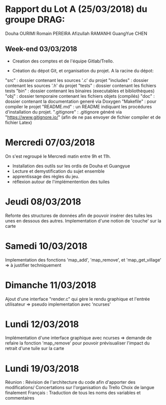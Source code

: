 # Rapport du Lot A (25/03/2018) du groupe DRAG:

Douha OURIMI
Romain PEREIRA
Afizullah RAMANHI
GuangYue CHEN

## Week-end 03/03/2018
- Creation des comptes et de l'équipe Gitlab/Trello.

- Création du dépot Git, et organisation du projet.
A la racine du dépot:

"src" : dossier contenant les sources '.c' du projet
"includes" : dossier contenant les sources '.h' du projet
"tests" : dossier contenant les fichiers tests
"bin" : dossier contenant les binaires (executables et bibliothèques)
"obj" : dossier temporaire contenant les fichiers objets (compilés)
"doc" : dossier contenant la documentation generé via Doxygen
"Makefile" : pour compiler le projet
"README.md" : un README indiquant les procédures d'installation du projet.
".gitignore" : .gitignore généré via "https://www.gitignore.io/" (afin de ne pas envoyer de fichier compiler et de fichier Latex)

# Mercredi 07/03/2018
On s'est regroupé le Mercredi matin entre 9h et 11h.
- Installation des outils sur les ordis de Douha et Guangyue
- Lecture et demystification du sujet ensemble
- apprentissage des règles du jeu.
- réflexion autour de l'implémentention des tuiles

# Jeudi 08/03/2018
Refonte des structures de données afin de pouvoir insérer des tuiles les unes en dessous 
des autres.
Implementation d'une notion de 'couche' sur la carte

# Samedi 10/03/2018
Implementation des fonctions 'map_add', 'map_remove', et 'map_get_village'
	=> à justifier techniquement

# Dimanche 11/03/2018
Ajout d'une interface "render.c" qui gère le rendu graphique et l'entrée utilisateur
=> pseudo implementation avec 'ncurses'

# Lundi 12/03/2018
Implémentation d'une interface graphique avec ncurses
=> demande de refaire la fonction 'map_remove' pour pouvoir
prévisualiser l'impact du retrait d'une tuile sur la carte

# Lundi 19/03/2018
Réunion : Révision de l'architecture du code afin d'apporter des modifications/ Concertations sur l'organisation du Trello
Choix de langue finalement Français : Traduction de tous les noms des variables et commentaires
